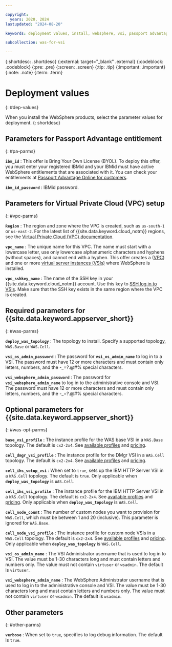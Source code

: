 ```yaml
---

copyright:
  years: 2020, 2024
lastupdated: "2024-08-20"

keywords: deployment values, install, websphere, vsi, passport advantage, ppa, license, profile, ihs, cell

subcollection: was-for-vsi

---
```


{:shortdesc: .shortdesc}
{:external: target="_blank" .external}
{:codeblock: .codeblock}
{:pre: .pre}
{:screen: .screen}
{:tip: .tip}
{:important: .important}
{:note: .note}
{:term: .term}

# Deployment values
{: #dep-values}

When you install the WebSphere products, select the parameter values for deployment.
{: shortdesc}

## Parameters for Passport Advantage entitlement
{: #pa-parms}

**`ibm_id`**
:   This offer is Bring Your Own License (BYOL). To deploy this offer, you must enter your registered IBMid and your IBMid must have active WebSphere entitlements that are associated with it. You can check your entitlements at [Passport Advantage Online for customers](https://www.ibm.com/software/passportadvantage/pao_customer.html).

**`ibm_id_password`**
:   IBMid password.


## Parameters for Virtual Private Cloud (VPC) setup
{: #vpc-parms}

**`Region`**
:  The region and zone where the VPC is created, such as `us-south-1` or `us-east-2`. For the latest list of {{site.data.keyword.cloud_notm}} regions, see the [Virtual Private Cloud (VPC) documentation](/docs/vpc?topic=vpc-creating-a-vpc-in-a-different-region).

**`vpc_name`**
:  The unique name for this VPC. The name must start with a lowercase letter, use only lowercase alphanumeric characters and hyphens (without spaces), and cannot end with a hyphen. This offer creates a ([VPC](/vpc-ext/network/vpcs)) and one or more [virtual server instances (VSIs)](/vpc-ext/compute/vs) where WebSphere is installed.

**`vpc_sshkey_name`**
:  The name of the SSH key in your {{site.data.keyword.cloud_notm}} account. Use this key to [SSH log in to VSIs](/vpc-ext/compute/sshKeys). Make sure that the SSH key exists in the same region where the VPC is created.


## Required parameters for {{site.data.keyword.appserver_short}}
{: #was-parms}

**`deploy_was_topology`**
:   The topology to install. Specify a supported topology, `WAS.Base` or `WAS.Cell`.

**`vsi_os_admin_password`**
:   The password for **`vsi_os_admin_name`** to log in to a VSI. The password must have 12 or more characters and must contain only letters, numbers, and the -_=?.@#% special characters.

**`vsi_websphere_admin_password`**
:   The password for **`vsi_websphere_admin_name`** to log in to the administrative console and VSI. The password must have 12 or more characters and must contain only letters, numbers, and the -_=?.@#% special characters.

## Optional parameters for {{site.data.keyword.appserver_short}}
{: #was-opt-parms}

**`base_vsi_profile`**
:   The instance profile for the WAS base VSI in a `WAS.Base` topology. The default is `cx2-2x4`. See [available profiles](/docs/vpc?topic=vpc-profiles) and [pricing](https://cloud.ibm.com/vpc-ext/provision/vs).

**`cell_dmgr_vsi_profile`**
:   The instance profile for the DMgr VSI in a `WAS.Cell` topology. The default is `cx2-2x4`. See [available profiles](/docs/vpc?topic=vpc-profiles) and [pricing](https://cloud.ibm.com/vpc-ext/provision/vs).

**`cell_ihs_setup_vsi`**
:   When set to `true`, sets up the IBM HTTP Server VSI in a `WAS.Cell` topology. The default is `true`. Only applicable when **`deploy_was_topology`** is `WAS.Cell`.

**`cell_ihs_vsi_profile`**
:   The instance profile for the IBM HTTP Server VSI in a `WAS.Cell` topology. The default is `cx2-2x4`. See [available profiles](/docs/vpc?topic=vpc-profiles) and [pricing](https://cloud.ibm.com/vpc-ext/provision/vs). Only applicable when **`deploy_was_topology`** is `WAS.Cell`.

**`cell_node_count`**
:   The number of custom nodes you want to provision for `WAS.Cell`, which must be between 1 and 20 (inclusive). This parameter is ignored for `WAS.Base`.

**`cell_node_vsi_profile`**
:   The instance profile for custom node VSIs in a `WAS.Cell` topology. The default is `cx2-2x4`. See [available profiles](/docs/vpc?topic=vpc-profiles) and [pricing](https://cloud.ibm.com/vpc-ext/provision/vs). Only applicable when **`deploy_was_topology`** is `WAS.Cell`.

**`vsi_os_admin_name`**
:   The VSI Administrator username that is used to log in to VSI. The value must be 1-30 characters long and must contain letters and numbers only. The value must not contain `virtuser` or `wsadmin`. The default is `virtuser`.

**`vsi_websphere_admin_name`**
:   The WebSphere Administrator username that is used to log in to the administrative console and VSI. The value must be 1-30 characters long and must contain letters and numbers only. The value must not contain `virtuser` or `wsadmin`. The default is `wsadmin`.


## Other parameters
{: #other-parms}

**`verbose`**
:   When set to `true`, specifies to log debug information. The default is `true`.
